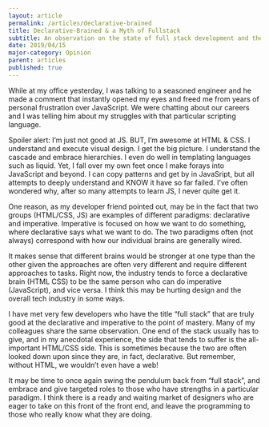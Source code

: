 ```yaml
---
layout: article
permalink: /articles/declarative-brained
title: Declarative-Brained & a Myth of Fullstack
subtitle: An observation on the state of full stack development and they way our brains tend to be wired. 
date: 2019/04/15
major-category: Opinion
parent: articles
published: true
---
```

While at my office yesterday, I was talking to a seasoned engineer and he made a comment that instantly opened my eyes and freed me from years of personal frustration over JavaScript. We were chatting about our careers and I was telling him about my struggles with that particular scripting language. 

Spoiler alert: I’m just not good at JS. BUT, I’m awesome at HTML & CSS. I understand and execute visual design. I get the big picture. I understand the cascade and embrace hierarchies. I even do well in templating languages such as liquid. Yet, I fall over my own feet once I make forays into JavaScript and beyond. I can copy patterns and get by in JavaSript, but all attempts to deeply understand and KNOW it have so far failed. I’ve often wondered why, after so many attempts to learn JS, I never quite get it. 

One reason, as my developer friend pointed out, may be in the fact that two groups (HTML/CSS, JS) are examples of different paradigms: declarative and imperative. Imperative is focused on how we want to do something, where declarative says what we want to do. The two paradigms often (not always) correspond with how our individual brains are generally wired. 

It makes sense that different brains would be stronger at one type than the other given the approaches are often very different and require different approaches to tasks. Right now, the industry tends to force a declarative brain (HTML CSS) to be the same person who can do imperative (JavaScript), and vice versa. I think this may be hurting design and the overall tech industry in some ways.

I have met very few developers who have the title “full stack” that are truly good at the declarative and imperative to the point of mastery. Many of my colleagues share the same observation. One end of the stack usually has to give, and in my anecdotal experience, the side that tends to suffer is the all-important HTML/CSS side. This is sometimes because the two are often looked down upon since they are, in fact, declarative. But remember, without HTML, we wouldn’t even have a web! 

It may be time to once again swing the pendulum back from “full stack”, and embrace and give targeted roles to those who have strengths in a particular paradigm. I think there is a ready and waiting market of designers who are eager to take on this front of the front end, and leave the programming to those who really know what they are doing. 
